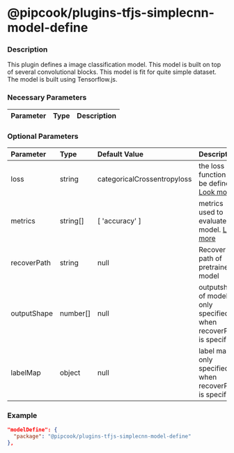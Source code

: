 # @pipcook/plugins-tfjs-simplecnn-model-define

### Description

This plugin defines a image classification model. This model is built on top of several convolutional blocks. This model is fit for quite simple dataset. The model is built using Tensorflow.js.

### Necessary Parameters

| Parameter | Type | Description |
|:----------|:-----|:------------|


### Optional Parameters

| Parameter | Type | Default Value | Description |
|:----------|:-----|:------|:-----|
|loss|string|categoricalCrossentropyloss|the loss function to be defined. [Look more](https://js.tensorflow.org/api/latest/#Training-Losses)|
|metrics|string[]|[ 'accuracy' ]|metrics used to evaluate model. [Look more](https://js.tensorflow.org/api/latest/#Metrics)|
|recoverPath|string|null|Recover path of pretrained model|
|outputShape|number[]|null|outputshape of model, only specified when recoverPath is specified|
|labelMap|object|null|label map, only specified when recoverPath is specified|

### Example
```json
"modelDefine": {
  "package": "@pipcook/plugins-tfjs-simplecnn-model-define"
},
```
